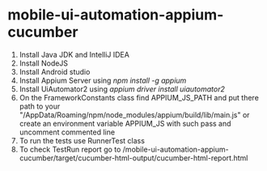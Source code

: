 # mobile-ui-automation-appium-cucumber

1. Install Java JDK and IntelliJ IDEA
2. Install NodeJS
3. Install Android studio
4. Install Appium Server using *npm install -g appium*
5. Install UiAutomator2 using *appium driver install uiautomator2*
6. On the FrameworkConstants class find APPIUM_JS_PATH and put there path to your "/AppData/Roaming/npm/node_modules/appium/build/lib/main.js" or create an environment variable APPIUM_JS with such pass and uncomment commented line
7. To run the tests use RunnerTest class
8. To check TestRun report go to /mobile-ui-automation-appium-cucumber/target/cucumber-html-output/cucumber-html-report.html
